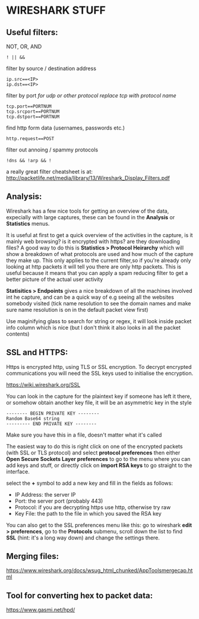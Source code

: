 # WIRESHARK STUFF

## Useful filters:

NOT, OR, AND

	! || &&

filter by source / destination address

	ip.src==<IP>
	ip.dst==<IP>

filter by port *for udp or other protocol replace tcp with protocol name*

	tcp.port==PORTNUM
	tcp.srcport==PORTNUM
	tcp.dstport==PORTNUM

find http form data (usernames, passwords etc.)

	http.request==POST

filter out annoing / spammy protocols

	!dns && !arp && !

a really great filter cheatsheet is at:
http://packetlife.net/media/library/13/Wireshark_Display_Filters.pdf

## Analysis:

Wireshark has a few nice tools for getting an overview of the data, expecially with large captures, these can be found in the **Analysis** or **Statistics** menus.

It is useful at first to get a quick overview of the activities in the capture, is it mainly web browsing? is it encrypted with https? are they downloading files?
A good way to do this is **Statistics > Protocol Heirarchy** which will show a breakdown of what protocols are used and how much of the capture they make up. This only applies to the current filter,so if you're already only looking at http packets it will tell you there are only http packets. This is useful because it means that you can apply a spam reducing filter to get a better picture of the actual user activity

**Statisitics > Endpoints** gives a nice 
breakdown of all the machines involved int he capture, and can be a quick way of e.g seeing all the websites somebody visited (tick name resolution to see the domain names and make sure name resolution is on in the default packet view first)

Use maginifying glass to search for string or regex, it will look inside packet info column which is nice (but I don't think it also looks in all the packet contents)


## SSL and HTTPS:

Https is encrypted http, using TLS or SSL encryption. To decrypt encrypted communications you will need the SSL keys used to initialise the encryption.

https://wiki.wireshark.org/SSL

You can look in the capture for the plaintext key if someone has left it there, or somehow obtain another key file, it will be an asymmetric key in the style 
	
```
-------- BEGIN PRIVATE KEY --------
Random Base64 string
--------- END PRIVATE KEY --------
```

Make sure you have this in a file, doesn't matter what it's called

The easiest way to do this is right click on one of the encrypted packets (with SSL or TLS protocol) and select **protocol preferences** then either **Open Secure Sockets Layer preferences** to go to the menu where you can add keys and stuff, or directly click on **import RSA keys** to go straight to the interface.

select the **+** symbol to add a new key and fill in the fields as follows:
 - IP Address: 	the server IP
 - Port: 		the server port (probably 443)
 - Protocol: 	if you are decrypting https use http, otherwise try raw
 - Key File: 	the path to the file in which you saved the RSA key

You can also get to the SSL preferences menu like this:
go to wireshark **edit > preferences**, go to the **Protocols** submenu, scroll down the list to find **SSL** (hint: it's a long way down) and change the settings there.

## Merging files:

https://www.wireshark.org/docs/wsug_html_chunked/AppToolsmergecap.html

## Tool for converting hex to packet data:

https://www.gasmi.net/hpd/
